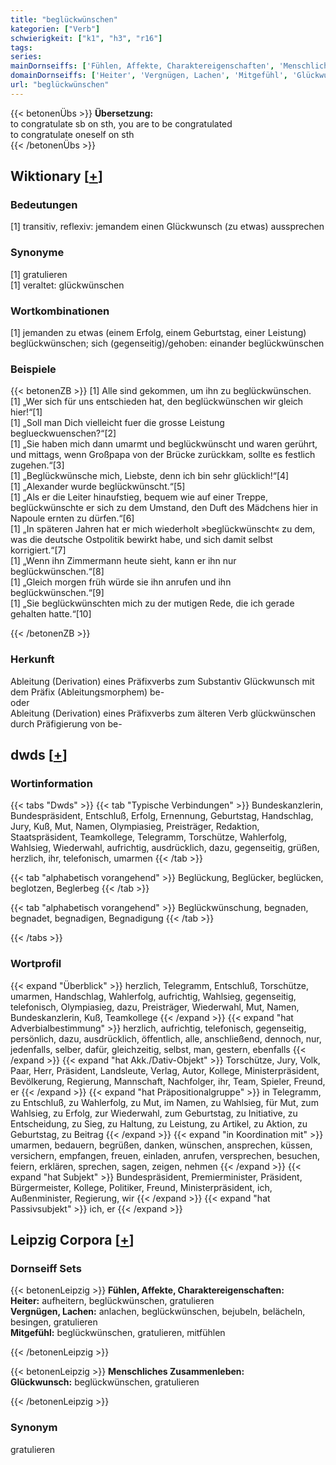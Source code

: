 ```yaml
---
title: "beglückwünschen"
kategorien: ["Verb"]
schwierigkeit: ["k1", "h3", "r16"]
tags:
series:
mainDornseiffs: ['Fühlen, Affekte, Charaktereigenschaften', 'Menschliches Zusammenleben']
domainDornseiffs: ['Heiter', 'Vergnügen, Lachen', 'Mitgefühl', 'Glückwunsch']
url: "beglückwünschen"
---
```


{{< betonenÜbs >}}
**Übersetzung:**  
to congratulate sb on sth, you are to be congratulated  
to congratulate oneself on sth  
{{< /betonenÜbs >}}

## Wiktionary [[+](https://de.wiktionary.org/wiki/beglückwünschen)]

### Bedeutungen
[1] transitiv, reflexiv: jemandem einen Glückwunsch (zu etwas) aussprechen  

### Synonyme
[1] gratulieren  
[1] veraltet: glückwünschen  

### Wortkombinationen
[1] jemanden zu etwas (einem Erfolg, einem Geburtstag, einer Leistung) beglückwünschen; sich (gegenseitig)/gehoben: einander beglückwünschen  

### Beispiele
{{< betonenZB >}}
[1] Alle sind gekommen, um ihn zu beglückwünschen.  
[1] „Wer sich für uns entschieden hat, den beglückwünschen wir gleich hier!“[1]  
[1] „Soll man Dich vielleicht fuer die grosse Leistung beglueckwuenschen?“[2]  
[1] „Sie haben mich dann umarmt und beglückwünscht und waren gerührt, und mittags, wenn Großpapa von der Brücke zurückkam, sollte es festlich zugehen.“[3]  
[1] „Beglückwünsche mich, Liebste, denn ich bin sehr glücklich!“[4]  
[1] „Alexander wurde beglückwünscht.“[5]  
[1] „Als er die Leiter hinaufstieg, bequem wie auf einer Treppe, beglückwünschte er sich zu dem Umstand, den Duft des Mädchens hier in Napoule ernten zu dürfen.“[6]  
[1] „In späteren Jahren hat er mich wiederholt »beglückwünscht« zu dem, was die deutsche Ostpolitik bewirkt habe, und sich damit selbst korrigiert.“[7]  
[1] „Wenn ihn Zimmermann heute sieht, kann er ihn nur beglückwünschen.“[8]  
[1] „Gleich morgen früh würde sie ihn anrufen und ihn beglückwünschen.“[9]  
[1] „Sie beglückwünschten mich zu der mutigen Rede, die ich gerade gehalten hatte.“[10]  

{{< /betonenZB >}}
### Herkunft
Ableitung (Derivation) eines Präfixverbs zum Substantiv Glückwunsch mit dem Präfix (Ableitungsmorphem) be-  
oder  
Ableitung (Derivation) eines Präfixverbs zum älteren Verb glückwünschen durch Präfigierung von be-  



## dwds [[+](https://www.dwds.de/wb/beglückwünschen)]

### Wortinformation
{{< tabs "Dwds" >}}
{{< tab "Typische Verbindungen" >}}
Bundeskanzlerin, Bundespräsident, Entschluß, Erfolg, Ernennung, Geburtstag, Handschlag, Jury, Kuß, Mut, Namen, Olympiasieg, Preisträger, Redaktion, Staatspräsident, Teamkollege, Telegramm, Torschütze, Wahlerfolg, Wahlsieg, Wiederwahl, aufrichtig, ausdrücklich, dazu, gegenseitig, grüßen, herzlich, ihr, telefonisch, umarmen
{{< /tab >}}

{{< tab "alphabetisch vorangehend" >}}
Beglückung, Beglücker, beglücken, beglotzen, Beglerbeg
{{< /tab >}}

{{< tab "alphabetisch vorangehend" >}}
Beglückwünschung, begnaden, begnadet, begnadigen, Begnadigung
{{< /tab >}}

{{< /tabs >}}

### Wortprofil
{{< expand "Überblick" >}} herzlich, Telegramm, Entschluß, Torschütze, umarmen, Handschlag, Wahlerfolg, aufrichtig, Wahlsieg, gegenseitig, telefonisch, Olympiasieg, dazu, Preisträger, Wiederwahl, Mut, Namen, Bundeskanzlerin, Kuß, Teamkollege {{< /expand >}}
{{< expand "hat Adverbialbestimmung" >}} herzlich, aufrichtig, telefonisch, gegenseitig, persönlich, dazu, ausdrücklich, öffentlich, alle, anschließend, dennoch, nur, jedenfalls, selber, dafür, gleichzeitig, selbst, man, gestern, ebenfalls {{< /expand >}}
{{< expand "hat Akk./Dativ-Objekt" >}} Torschütze, Jury, Volk, Paar, Herr, Präsident, Landsleute, Verlag, Autor, Kollege, Ministerpräsident, Bevölkerung, Regierung, Mannschaft, Nachfolger, ihr, Team, Spieler, Freund, er {{< /expand >}}
{{< expand "hat Präpositionalgruppe" >}} in Telegramm, zu Entschluß, zu Wahlerfolg, zu Mut, im Namen, zu Wahlsieg, für Mut, zum Wahlsieg, zu Erfolg, zur Wiederwahl, zum Geburtstag, zu Initiative, zu Entscheidung, zu Sieg, zu Haltung, zu Leistung, zu Artikel, zu Aktion, zu Geburtstag, zu Beitrag {{< /expand >}}
{{< expand "in Koordination mit" >}} umarmen, bedauern, begrüßen, danken, wünschen, ansprechen, küssen, versichern, empfangen, freuen, einladen, anrufen, versprechen, besuchen, feiern, erklären, sprechen, sagen, zeigen, nehmen {{< /expand >}}
{{< expand "hat Subjekt" >}} Bundespräsident, Premierminister, Präsident, Bürgermeister, Kollege, Politiker, Freund, Ministerpräsident, ich, Außenminister, Regierung, wir {{< /expand >}}
{{< expand "hat Passivsubjekt" >}} ich, er {{< /expand >}}

## Leipzig Corpora [[+](https://corpora.uni-leipzig.de/en/res?word=beglückwünschen&corpusId=deu_newscrawl-public_2018)]

### Dornseiff Sets
{{< betonenLeipzig >}}
**Fühlen, Affekte, Charaktereigenschaften:**  
**Heiter:** aufheitern, beglückwünschen, gratulieren  
**Vergnügen, Lachen:** anlachen, beglückwünschen, bejubeln, belächeln, besingen, gratulieren  
**Mitgefühl:** beglückwünschen, gratulieren, mitfühlen  

{{< /betonenLeipzig >}}


{{< betonenLeipzig >}}
**Menschliches Zusammenleben:**  
**Glückwunsch:** beglückwünschen, gratulieren  

{{< /betonenLeipzig >}}

### Synonym
gratulieren

